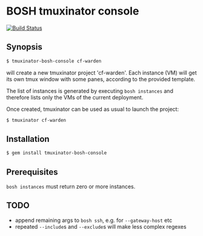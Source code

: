 # BOSH tmuxinator console

[![Build Status](https://travis-ci.org/suhlig/tmuxinator-bosh-console.svg?branch=master)](https://travis-ci.org/suhlig/tmuxinator-bosh-console)

## Synopsis

```bash
$ tmuxinator-bosh-console cf-warden
```

will create a new tmuxinator project 'cf-warden'. Each instance (VM) will get its own tmux window with some panes, according to the provided template.

The list of instances is generated by executing `bosh instances` and therefore lists only the VMs of the current deployment.

Once created, tmuxinator can be used as usual to launch the project:

```bash
$ tmuxinator cf-warden
```

## Installation

```bash
$ gem install tmuxinator-bosh-console
```

## Prerequisites

`bosh instances` must return zero or more instances.

## TODO

* append remaining args to `bosh ssh`, e.g. for `--gateway-host` etc
* repeated `--include`s and `--exclude`s will make less complex regexes
